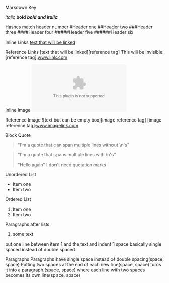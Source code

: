 Markdown Key

_italic_
**bold**
**_bold and italic_**

Hashes match header number
#Header one
##Header two
###Header three
####Header four
#####Header five
######Header six

Inline Links
[text that will be linked](www.actuallink.com)

Reference Links
[text that will be linked][reference tag]
This will be invisible:
[reference tag]:www.link.com

Inline Image
![text but can be empty box](www.linktoimage.com)

Reference Image
![text but can be empty box][image reference tag]
[image reference tag]:www.imagelink.com

Block Quote
>"I'm a quote that can span multiple lines without \n's"

>"I'm a quote that spans multiple lines with \n's"
>
>"Hello again"
>I don't need quotation marks

Unordered List
* Item one
* Item two

Ordered List
1. Item one
2. Item two

Paragraphs after lists
1. some text

 put one line between item 1 and the text and indent 1 space
 basically single spaced instead of double spaced

Paragraphs
Paragraphs have single space instead of double spacing(space, space)
Putting two spaces at the end of each new line(space, space)
turns it into a paragraph.(space, space)
where each line with two spaces becomes its own line(space, space)
